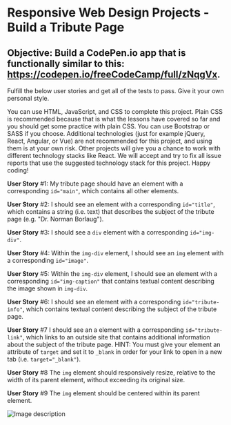 # Responsive Web Design Projects - Build a Tribute Page
## Objective: Build a CodePen.io app that is functionally similar to this: https://codepen.io/freeCodeCamp/full/zNqgVx.

Fulfill the below user stories and get all of the tests to pass. Give it your own personal style.

You can use HTML, JavaScript, and CSS to complete this project. Plain CSS is recommended because that is what the lessons have covered so far and you should get some practice with plain CSS. You can use Bootstrap or SASS if you choose. Additional technologies (just for example jQuery, React, Angular, or Vue) are not recommended for this project, and using them is at your own risk. Other projects will give you a chance to work with different technology stacks like React. We will accept and try to fix all issue reports that use the suggested technology stack for this project. Happy coding!

**User Story** #1: My tribute page should have an element with a corresponding `id="main"`, which contains all other elements.

**User Story** #2: I should see an element with a corresponding `id="title"`, which contains a string (i.e. text) that describes the subject of the tribute page (e.g. "Dr. Norman Borlaug").

**User Story** #3: I should see a `div` element with a corresponding `id="img-div"`.

**User Story** #4: Within the `img-div` element, I should see an `img` element with a corresponding `id="image"`.

**User Story** #5: Within the `img-div` element, I should see an element with a corresponding `id="img-caption"` that contains textual content describing the image shown in `img-div`.

**User Story** #6: I should see an element with a corresponding `id="tribute-info"`, which contains textual content describing the subject of the tribute page.

**User Story** #7 I should see an a element with a corresponding `id="tribute-link"`, which links to an outside site that contains additional information about the subject of the tribute page. HINT: You must give your element an attribute of `target` and set it to `_blank` in order for your link to open in a new tab (i.e. `target="_blank"`).

**User Story** #8 The `img` element should responsively resize, relative to the width of its parent element, without exceeding its original size.

**User Story** #9 The `img` element should be centered within its parent element.

![Image description](https://codepen.io/freeCodeCamp/pen/NNvBQW/image/large.png)